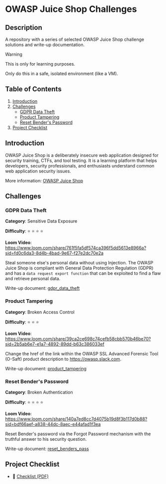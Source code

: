 # OWASP Juice Shop Challenges

## Description
A repository with a series of selected OWASP Juice Shop challenge solutions and write-up documentation.

> [!WARNING]
>
> This is only for learning purposes.
>
> Only do this in a safe, isolated environment (like a VM).

## Table of Contents

1. [Introduction](#introduction)
2. [Challenges](#challenges)
    - [GDPR Data Theft](#gdpr-data-theft)
    - [Product Tampering](#product-tampering)
    - [Reset Bender's Password](#reset-benders-password)
3. [Project Checklist](#project-checklist)

## Introduction
OWASP Juice Shop is a deliberately insecure web application designed for security training, CTFs, and tool testing. It is a learning platform that helps developers, security professionals, and enthusiasts understand common web application security issues.

More information: [OWASP Juice Shop](https://owasp.org/www-project-juice-shop/)

## Challenges

### GDPR Data Theft

__Category__: Sensitive Data Exposure

__Difficulty__: :star: :star: :star: :star:

__Loom Video__: https://www.loom.com/share/761f5fa5df574ca396f5dd5613e8966a?sid=fd0c6da3-8d4b-4bad-9e67-f27e2dc70e2a

Steal someone else's personal data without using Injection. The OWASP Juice Shop is compliant with General Data Protection Regulation (GDPR) and has a `data request export function` that can be exploited to find a flaw and retrieve personal data.

Write-up document: [gdpr_data_theft](challenges/gdpr_data_theft/gdpr_data_theft.md)

### Product Tampering

__Category__: Broken Access Control

__Difficulty__: :star: :star: :star:

__Loom Video__: https://www.loom.com/share/39ca2ce698c74cefb58cbb570b46be70?sid=2b5ab6e7-e1a7-4892-89dd-b63c386033ef

Change the href of the link within the OWASP SSL Advanced Forensic Tool (O-Saft) product description to https://owasp.slack.com.

Write-up document: [product_tampering](challenges/product_tampering/product_tampering.md)

### Reset Bender's Password

__Category__: Broken Authentication

__Difficulty__: :star: :star: :star: :star:

__Loom Video__: https://www.loom.com/share/140a7ed8cc7d4075b19d8f3b117d0b88?sid=bdf66aef-a838-44dc-8aec-e44afad1f3ea

Reset Bender's password via the Forgot Password mechanism with the truthful answer to his security question.

Write-up document: [reset_benders_pass](challenges/reset_benders_pass/reset_benders_pass.md)

## Project Checklist

- 📄 [Checklist (PDF)](docs/checklist.pdf)
